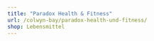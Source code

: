 ```yaml
---
title: "Paradox Health & Fitness"
url: /colwyn-bay/paradox-health-und-fitness/
shop: Lebensmittel
---
```

